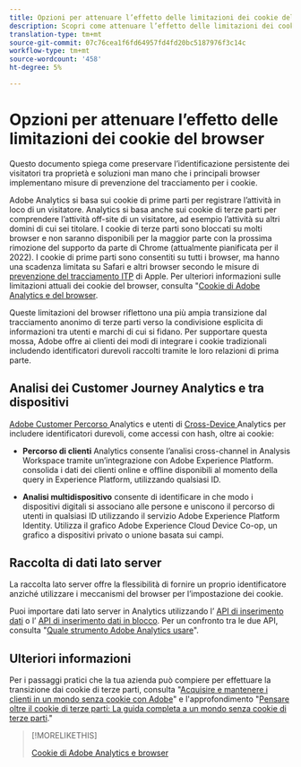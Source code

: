 ```yaml
---
title: Opzioni per attenuare l’effetto delle limitazioni dei cookie del browser
description: Scopri come attenuare l’effetto delle limitazioni dei cookie del browser per migliorare la raccolta dei dati per Adobe Analytics.
translation-type: tm+mt
source-git-commit: 07c76cea1f6fd64957fd4fd20bc5187976f3c14c
workflow-type: tm+mt
source-wordcount: '458'
ht-degree: 5%

---
```



# Opzioni per attenuare l’effetto delle limitazioni dei cookie del browser

Questo documento spiega come preservare l’identificazione persistente dei visitatori tra proprietà e soluzioni man mano che i principali browser implementano misure di prevenzione del tracciamento per i cookie.

Adobe Analytics si basa sui cookie di prime parti per registrare l’attività in loco di un visitatore. Analytics si basa anche sui cookie di terze parti per comprendere l’attività off-site di un visitatore, ad esempio l’attività su altri domini di cui sei titolare. I cookie di terze parti sono bloccati su molti browser e non saranno disponibili per la maggior parte con la prossima rimozione del supporto da parte di Chrome (attualmente pianificata per il 2022). I cookie di prime parti sono consentiti su tutti i browser, ma hanno una scadenza limitata su Safari e altri browser secondo le misure di [prevenzione del tracciamento ITP](https://webkit.org/tracking-prevention) di Apple. Per ulteriori informazioni sulle limitazioni attuali dei cookie del browser, consulta &quot;[Cookie di Adobe Analytics e del browser](cookies.md).

Queste limitazioni del browser riflettono una più ampia transizione dal tracciamento anonimo di terze parti verso la condivisione esplicita di informazioni tra utenti e marchi di cui si fidano. Per supportare questa mossa, Adobe offre ai clienti dei modi di integrare i cookie tradizionali includendo identificatori durevoli raccolti tramite le loro relazioni di prima parte.

## Analisi dei Customer Journey Analytics e tra dispositivi

[Adobe Customer Percorso ](https://experienceleague.adobe.com/docs/analytics-platform/using/cja-overview/cja-overview.html) Analytics e utenti di  [Cross-Device ](/help/components/cda/overview.md) Analytics per includere identificatori durevoli, come accessi con hash, oltre ai cookie:

* **Percorso di clienti** Analytics consente l’analisi cross-channel in Analysis Workspace tramite un’integrazione con Adobe Experience Platform. consolida i dati dei clienti online e offline disponibili al momento della query in Experience Platform, utilizzando qualsiasi ID.

* **Analisi multidispositivo** consente di identificare in che modo i dispositivi digitali si associano alle persone e uniscono il percorso di utenti in qualsiasi ID utilizzando il servizio Adobe Experience Platform Identity. Utilizza il grafico Adobe Experience Cloud Device Co-op, un grafico a dispositivi privato o unione basata sui campi.

## Raccolta di dati lato server

La raccolta lato server offre la flessibilità di fornire un proprio identificatore anziché utilizzare i meccanismi del browser per l’impostazione dei cookie.

Puoi importare dati lato server in Analytics utilizzando l’ [API di inserimento dati](https://github.com/AdobeDocs/analytics-1.4-apis/blob/master/docs/data-insertion-api/index.md) o l’ [API di inserimento dati in blocco](https://www.adobe.io/apis/experiencecloud/analytics/docs.html#!AdobeDocs/analytics-2.0-apis/master/bdia.md). Per un confronto tra le due API, consulta &quot;[Quale strumento Adobe Analytics usare](https://experienceleague.adobe.com/docs/analytics/admin/admin-overview/which-analytics-tool.html)&quot;.

## Ulteriori informazioni

Per i passaggi pratici che la tua azienda può compiere per effettuare la transizione dai cookie di terze parti, consulta &quot;[Acquisire e mantenere i clienti in un mondo senza cookie con Adobe](https://business.adobe.com/solutions/cookieless.html)&quot; e l&#39;approfondimento &quot;[Pensare oltre il cookie di terze parti: La guida completa a un mondo senza cookie di terze parti](https://business.adobe.com/content/dam/www/us/en/pdfs/Adobe_Thinking_Beyond_the_Third_Party_Cookie.pdf).&quot;

>[!MORELIKETHIS]
>
>[Cookie di Adobe Analytics e browser](cookies.md)

